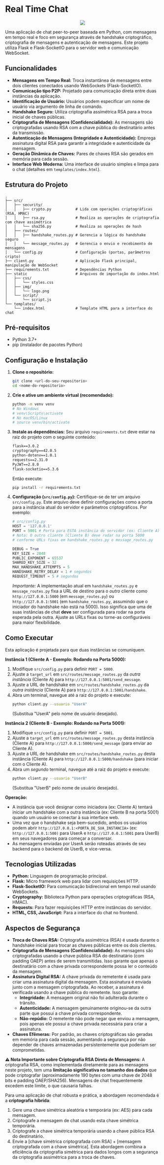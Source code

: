 # Real Time Chat

<div align="center">
    <img src="./readme-files/funcionamento.gif">
</div>

Uma aplicação de chat peer-to-peer baseada em Python, com mensagens em tempo real e foco em segurança através de handshake criptográfico, criptografia de mensagens e autenticação de mensagens. Este projeto utiliza Flask e Flask-SocketIO para o servidor web e comunicação WebSocket.

## Funcionalidades

* **Mensagens em Tempo Real:** Troca instantânea de mensagens entre dois clientes conectados usando WebSockets (Flask-SocketIO).
* **Comunicação tipo P2P:** Projetado para comunicação direta entre duas instâncias da aplicação.
* **Identificação de Usuário:** Usuários podem especificar um nome de usuário via argumento de linha de comando.
* **Handshake Seguro:** Utiliza criptografia assimétrica RSA para a troca inicial de chaves públicas.
* **Criptografia de Mensagens (Confidencialidade):** As mensagens são criptografadas usando RSA com a chave pública do destinatário antes da transmissão.
* **Autenticação de Mensagens (Integridade e Autenticidade):** Emprega assinatura digital RSA para garantir a integridade e autenticidade da mensagem.
* **Geração Dinâmica de Chaves:** Pares de chaves RSA são gerados em memória para cada sessão.
* **Interface Web Moderna:** Uma interface de usuário simples e limpa para o chat (detalhes em `templates/index.html`).

## Estrutura do Projeto

```
.
├── src/
│   ├── security/
│   │   ├── crypto.py           # Lida com operações criptográficas (RSA, HMAC)
│   │   ├── rsa.py              # Realiza as operações de criptografia com chave assimétrica
│   │   └── sha256.py           # Realiza as operações de hash
│   ├── routes/
│   │   ├── handshake_routes.py # Gerencia a lógica do handshake seguro
│   │   └── message_routes.py   # Gerencia o envio e recebimento de mensagens
│   └── config.py               # Configuração (portas, parâmetros cripto)
├── client.py                   # Aplicação Flask principal, manipulação de WebSocket
├── requirements.txt            # Dependências Python
├── static                      # Arquivos de importação do index.html
│   ├── css/
│   │   └── styles.css
│   ├── img/
│   │   └── logo.png
│   └── script/
│       └── script.js
└── templates/
    └── index.html              # Template HTML para a interface do chat
```

## Pré-requisitos

* Python 3.7+
* pip (instalador de pacotes Python)

## Configuração e Instalação

1.  **Clone o repositório:**
    ```bash
    git clone <url-do-seu-repositorio>
    cd <nome-do-repositorio>
    ```

2.  **Crie e ative um ambiente virtual (recomendado):**
    ```bash
    python -m venv venv
    # No Windows
    # venv\Scripts\activate
    # No macOS/Linux
    # source venv/bin/activate
    ```

3.  **Instale as dependências:**
    Seu arquivo `requirements.txt` deve estar na raiz do projeto com o seguinte conteúdo:
    ```txt
    flask==3.0.2
    cryptography==42.0.5
    python-dotenv==1.0.1
    requests==2.31.0
    PyJWT==2.8.0
    flask-socketio==5.3.6
    ```
    Então execute:
    ```bash
    pip install -r requirements.txt
    ```

4.  **Configuração (`src/config.py`):**
    Certifique-se de ter um arquivo `src/config.py`. Este arquivo deve definir configurações como a porta para a instância atual do servidor e parâmetros criptográficos. Por exemplo:
    ```python
    # src/config.py
    HOST = '127.0.0.1'
    PORT = 5001 # Porta para ESTA instância do servidor (ex: Cliente A)
    # Nota: O outro cliente (Cliente B) deve rodar na porta 5000
    # conforme URLs fixas em handshake_routes.py e message_routes.py

    DEBUG = True
    KEY_SIZE = 2048
    PUBLIC_EXPONENT = 65537
    SHARED_KEY_SIZE = 32
    MAX_HANDSHAKE_ATTEMPTS = 5
    HANDSHAKE_RETRY_DELAY = 1 # segundos
    REQUEST_TIMEOUT = 5 # segundos
    ```
    *Importante:* A implementação atual em `handshake_routes.py` e `message_routes.py` fixa a URL de destino para o *outro* cliente como `http://127.0.0.1:5000` (em `message_routes.py`) ou `http://127.0.0.1:5001` (em `handshake_routes.py`, assumindo que o iniciador do handshake não está na 5000). Isso significa que uma de suas instâncias de chat **deve** ser configurada para rodar na porta esperada pela outra. Ajuste as URLs fixas ou torne-as configuráveis para maior flexibilidade.

## Como Executar

Esta aplicação é projetada para que duas instâncias se comuniquem.

**Instância 1 (Cliente A - Exemplo: Rodando na Porta 5000):**

1.  Modifique `src/config.py` para definir `PORT = 5000`.
2.  Ajuste a `target_url` em `src/routes/message_routes.py` da *outra instância* (Cliente A) para `http://127.0.0.1:5001/send_message`.
3.  Ajuste a URL de handshake em `src/routes/handshake_routes.py` da *outra instância* (Cliente A) para `http://127.0.0.1:5001/handshake`.
4.  Abra um terminal, navegue até a raiz do projeto e execute:
    ```bash
    python client.py --usuario "UserA"
    ```
    (Substitua "UserA" pelo nome de usuário desejado).

**Instância 2 (Cliente B - Exemplo: Rodando na Porta 5001):**

1.  Modifique `src/config.py` para definir `PORT = 5001`.
2.  Ajuste a `target_url` em `src/routes/message_routes.py` desta instância (Cliente A) para `http://127.0.0.1:5000/send_message` (para enviar ao Cliente A).
3.  Ajuste a URL de handshake em `src/routes/handshake_routes.py` desta instância (Cliente A) para `http://127.0.0.1:5000/handshake` (para iniciar com o Cliente A).
4.  Abra um *segundo* terminal, navegue até a raiz do projeto e execute:
    ```bash
    python client.py --usuario "UserB"
    ```
    (Substitua "UserB" pelo nome de usuário desejado).

**Operação:**

* A instância que você designar como iniciadora (ex: Cliente A) tentará iniciar um handshake com a outra instância (ex: Cliente B na porta 5001) quando um usuário se conectar à sua interface web.
* Uma vez que o handshake seja bem-sucedido, ambos os usuários podem abrir `http://127.0.0.1:<PORTA_DE_SUA_INSTANCIA>` (ex: `http://127.0.0.1:500)` para UserA e `http://127.0.0.1:5001` para UserB) em seus navegadores para começar a conversar.
* As mensagens enviadas por UserA serão roteadas através de seu backend para o backend de UserB, e vice-versa.

## Tecnologias Utilizadas

* **Python:** Linguagem de programação principal.
* **Flask:** Micro framework web para lidar com requisições HTTP.
* **Flask-SocketIO:** Para comunicação bidirecional em tempo real usando WebSockets.
* **Cryptography:** Biblioteca Python para operações criptográficas (RSA, HMAC).
* **Requests:** Para fazer requisições HTTP entre instâncias do servidor.
* **HTML, CSS, JavaScript:** Para a interface do chat no frontend.

## Aspectos de Segurança

* **Troca de Chaves RSA:** Criptografia assimétrica (RSA) é usada durante o handshake inicial para trocar as chaves públicas entre os dois clientes.
* **Criptografia de Mensagens (Confidencialidade):** As mensagens são criptografadas usando a chave pública RSA do destinatário (com padding OAEP) antes de serem transmitidas. Isso garante que apenas o destinatário com a chave privada correspondente possa ler o conteúdo da mensagem.
* **Assinatura Digital RSA:** A chave privada do remetente é usada para criar uma assinatura digital da mensagem. Esta assinatura é enviada junto com a mensagem criptografada. Ao receber, a assinatura é verificada usando a chave pública do remetente. Isso garante:
    * **Integridade:** A mensagem original não foi adulterada durante o trânsito.
    * **Autenticidade:** A mensagem genuinamente originou-se da outra parte que possui a chave privada correspondente.
    * **Não-repúdio:** O remetente não pode negar que enviou a mensagem, pois apenas ele possui a chave privada necessária para criar a assinatura.
* **Chaves Efêmeras:** Por padrão, as chaves criptográficas são geradas em memória para cada sessão, aumentando a segurança por não depender de chaves armazenadas persistentemente que poderiam ser comprometidas.

**⚠️ Nota Importante sobre Criptografia RSA Direta de Mensagens:**
A criptografia RSA, como implementada diretamente para as mensagens neste projeto, tem uma **limitação significativa no tamanho dos dados** que pode criptografar (aproximadamente 190 bytes com uma chave de 2048 bits e padding OAEP/SHA256). Mensagens de chat frequentemente excedem este limite, o que causaria falhas.

Para uma aplicação de chat robusta e prática, a abordagem recomendada é a **criptografia híbrida**:
1.  Gere uma chave simétrica aleatória e temporária (ex: AES) para cada mensagem.
2.  Criptografe a mensagem de chat usando esta chave simétrica temporária.
3.  Criptografe a chave simétrica temporária usando a chave pública RSA do destinatário.
4.  Envie a [chave simétrica criptografada com RSA] + [mensagem criptografada com a chave simétrica].
Esta abordagem combina a eficiência da criptografia simétrica para dados longos com a segurança da criptografia assimétrica para a troca de chaves.